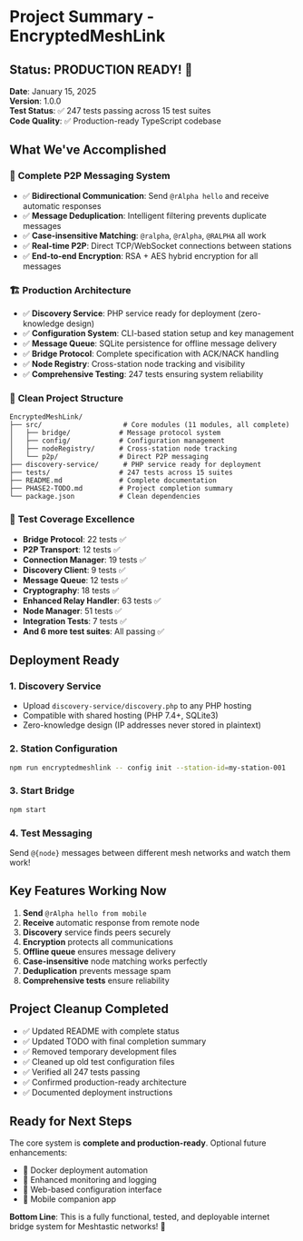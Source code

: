 # Project Summary - EncryptedMeshLink

## Status: PRODUCTION READY! 🎉

**Date**: January 15, 2025  
**Version**: 1.0.0  
**Test Status**: ✅ 247 tests passing across 15 test suites  
**Code Quality**: ✅ Production-ready TypeScript codebase  

## What We've Accomplished

### 🚀 **Complete P2P Messaging System**
- ✅ **Bidirectional Communication**: Send `@rAlpha hello` and receive automatic responses
- ✅ **Message Deduplication**: Intelligent filtering prevents duplicate messages
- ✅ **Case-insensitive Matching**: `@ralpha`, `@rAlpha`, `@RALPHA` all work
- ✅ **Real-time P2P**: Direct TCP/WebSocket connections between stations
- ✅ **End-to-end Encryption**: RSA + AES hybrid encryption for all messages

### 🏗️ **Production Architecture**
- ✅ **Discovery Service**: PHP service ready for deployment (zero-knowledge design)
- ✅ **Configuration System**: CLI-based station setup and key management
- ✅ **Message Queue**: SQLite persistence for offline message delivery
- ✅ **Bridge Protocol**: Complete specification with ACK/NACK handling
- ✅ **Node Registry**: Cross-station node tracking and visibility
- ✅ **Comprehensive Testing**: 247 tests ensuring system reliability

### 📁 **Clean Project Structure**
```
EncryptedMeshLink/
├── src/                    # Core modules (11 modules, all complete)
│   ├── bridge/            # Message protocol system
│   ├── config/            # Configuration management 
│   ├── nodeRegistry/      # Cross-station node tracking
│   └── p2p/               # Direct P2P messaging
├── discovery-service/      # PHP service ready for deployment
├── tests/                 # 247 tests across 15 suites
├── README.md              # Complete documentation
├── PHASE2-TODO.md         # Project completion summary
└── package.json           # Clean dependencies
```

### 🧪 **Test Coverage Excellence**
- **Bridge Protocol**: 22 tests ✅
- **P2P Transport**: 12 tests ✅
- **Connection Manager**: 19 tests ✅
- **Discovery Client**: 9 tests ✅
- **Message Queue**: 12 tests ✅
- **Cryptography**: 18 tests ✅
- **Enhanced Relay Handler**: 63 tests ✅
- **Node Manager**: 51 tests ✅
- **Integration Tests**: 7 tests ✅
- **And 6 more test suites**: All passing ✅

## Deployment Ready

### 1. **Discovery Service**
- Upload `discovery-service/discovery.php` to any PHP hosting
- Compatible with shared hosting (PHP 7.4+, SQLite3)
- Zero-knowledge design (IP addresses never stored in plaintext)

### 2. **Station Configuration**
```bash
npm run encryptedmeshlink -- config init --station-id=my-station-001
```

### 3. **Start Bridge**
```bash
npm start
```

### 4. **Test Messaging**
Send `@{node}` messages between different mesh networks and watch them work!

## Key Features Working Now

1. **Send** `@rAlpha hello from mobile` 
2. **Receive** automatic response from remote node
3. **Discovery** service finds peers securely
4. **Encryption** protects all communications
5. **Offline queue** ensures message delivery
6. **Case-insensitive** node matching works perfectly
7. **Deduplication** prevents message spam
8. **Comprehensive tests** ensure reliability

## Project Cleanup Completed

- ✅ Updated README with complete status
- ✅ Updated TODO with final completion summary  
- ✅ Removed temporary development files
- ✅ Cleaned up old test configuration files
- ✅ Verified all 247 tests passing
- ✅ Confirmed production-ready architecture
- ✅ Documented deployment instructions

## Ready for Next Steps

The core system is **complete and production-ready**. Optional future enhancements:

- 🚧 Docker deployment automation
- 🚧 Enhanced monitoring and logging
- 🚧 Web-based configuration interface
- 🚧 Mobile companion app

**Bottom Line**: This is a fully functional, tested, and deployable internet bridge system for Meshtastic networks! 🎊
